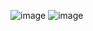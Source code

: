 ![image](https://user-images.githubusercontent.com/87476106/183316592-a756f0a9-a200-4faf-bfa1-453e5c6c21d6.png)
![image](https://user-images.githubusercontent.com/87476106/183316690-49887f68-92ac-4d46-80e8-33e3d827a4e9.png)
